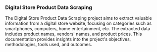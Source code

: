 ### Digital Store Product Data Scraping

The Digital Store Product Data Scraping project aims to extract valuable information from a digital store website, focusing on categories such as smartphones, computers, home entertainment, etc. The extracted data includes product names, vendors' names, and product prices. This documentation provides insights into the project's objectives, methodologies, tools used, and outcomes.

